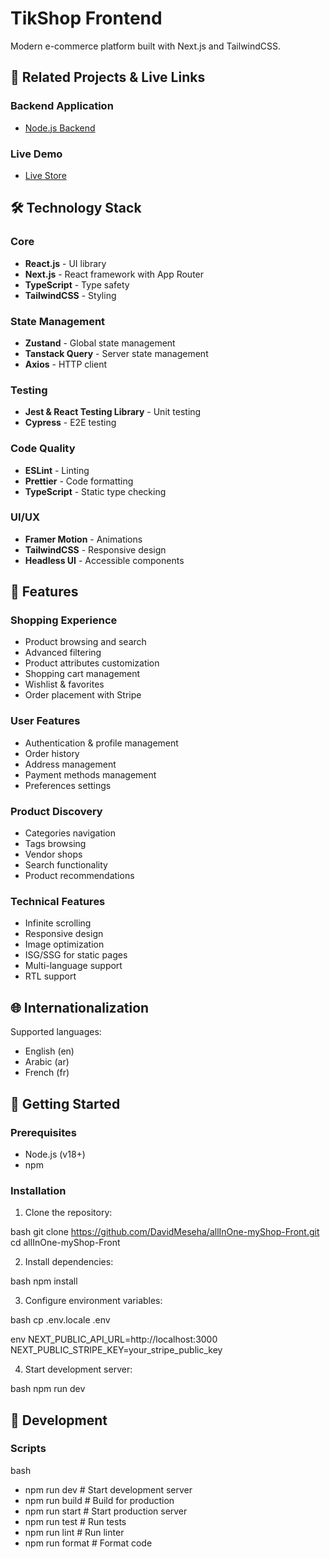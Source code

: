 # TikShop Frontend

Modern e-commerce platform built with Next.js and TailwindCSS.

## 🔗 Related Projects & Live Links

### Backend Application
- [Node.js Backend](https://github.com/DavidMeseha/allInOne-myShop-back)

### Live Demo
- [Live Store](https://techshop-commerce.vercel.app/)

## 🛠️ Technology Stack

### Core
- **React.js** - UI library
- **Next.js** - React framework with App Router
- **TypeScript** - Type safety
- **TailwindCSS** - Styling

### State Management
- **Zustand** - Global state management
- **Tanstack Query** - Server state management
- **Axios** - HTTP client

### Testing
- **Jest & React Testing Library** - Unit testing
- **Cypress** - E2E testing

### Code Quality
- **ESLint** - Linting
- **Prettier** - Code formatting
- **TypeScript** - Static type checking

### UI/UX
- **Framer Motion** - Animations
- **TailwindCSS** - Responsive design
- **Headless UI** - Accessible components

## 🎯 Features

### Shopping Experience
- Product browsing and search
- Advanced filtering
- Product attributes customization
- Shopping cart management
- Wishlist & favorites
- Order placement with Stripe

### User Features
- Authentication & profile management
- Order history
- Address management
- Payment methods management
- Preferences settings

### Product Discovery
- Categories navigation
- Tags browsing
- Vendor shops
- Search functionality
- Product recommendations

### Technical Features
- Infinite scrolling
- Responsive design
- Image optimization
- ISG/SSG for static pages
- Multi-language support
- RTL support

## 🌐 Internationalization

Supported languages:
- English (en)
- Arabic (ar)
- French (fr)

## 🚀 Getting Started

### Prerequisites
- Node.js (v18+)
- npm

### Installation

1. Clone the repository:

bash
git clone https://github.com/DavidMeseha/allInOne-myShop-Front.git
cd allInOne-myShop-Front

2. Install dependencies:

bash
npm install

3. Configure environment variables:

bash
cp .env.locale .env

env
NEXT_PUBLIC_API_URL=http://localhost:3000
NEXT_PUBLIC_STRIPE_KEY=your_stripe_public_key

4. Start development server:

bash
npm run dev


## 🧪 Development

### Scripts

bash
- npm run dev # Start development server
- npm run build # Build for production
- npm run start # Start production server
- npm run test # Run tests
- npm run lint # Run linter
- npm run format # Format code
